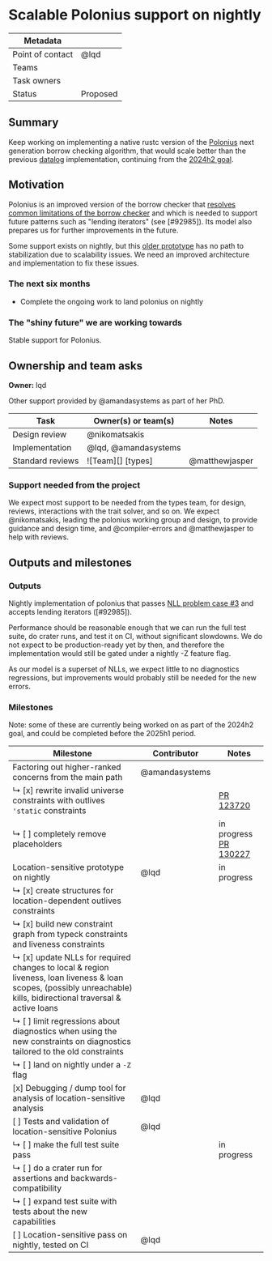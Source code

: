 # Scalable Polonius support on nightly

| Metadata       |                                    |
| ---            | ---                                |
| Point of contact | @lqd                               |
| Teams | <!-- TEAMS WITH ASKS --> |
| Task owners      | <!-- TASK OWNERS --> |
| Status         | Proposed                           |



## Summary

Keep working on implementing a native rustc version of the [Polonius][pc3] next generation borrow checking algorithm, that would scale better than the previous [datalog] implementation, continuing from the [2024h2 goal](https://rust-lang.github.io/rust-project-goals/2024h2/Polonius.html).

[datalog]: https://github.com/rust-lang/polonius

## Motivation

Polonius is an improved version of the borrow checker that [resolves common limitations of the borrow checker][pc3] and which is needed to support future patterns such as "lending iterators" (see [#92985]). Its model also prepares us for further improvements in the future.

Some support exists on nightly, but this [older prototype][datalog] has no path to stabilization due to scalability issues. We need an improved architecture and implementation to fix these issues.

[pc3]: https://blog.rust-lang.org/inside-rust/2023/10/06/polonius-update.html#background-on-polonius

### The next six months

* Complete the ongoing work to land polonius on nightly

### The "shiny future" we are working towards

Stable support for Polonius.

## Ownership and team asks

**Owner:** lqd

Other support provided by @amandasystems as part of her PhD.

[amanda]: https://github.com/amandasystems

| Task             | Owner(s) or team(s)  | Notes          |
| ---------------- | -------------------- | -------------- |
| Design review    | @nikomatsakis        |                |
| Implementation   | @lqd, @amandasystems |                |
| Standard reviews | ![Team][] [types]    | @matthewjasper |

### Support needed from the project

We expect most support to be needed from the types team, for design, reviews, interactions with the trait solver, and so on. We expect @nikomatsakis, leading the polonius working group and design, to provide guidance and design time, and @compiler-errors and @matthewjasper to help with reviews.

## Outputs and milestones

### Outputs

Nightly implementation of polonius that passes [NLL problem case #3][pc3] and accepts lending iterators ([#92985]).

Performance should be reasonable enough that we can run the full test suite, do crater runs, and test it on CI, without significant slowdowns. We do not expect to be production-ready yet by then, and therefore the implementation would still be gated under a nightly -Z feature flag.

As our model is a superset of NLLs, we expect little to no diagnostics regressions, but improvements would probably still be needed for the new errors.

### Milestones

Note: some of these are currently being worked on as part of the 2024h2 goal, and could be completed before the 2025h1 period.

| Milestone                                                                          | Contributor    | Notes |
| ---------------------------------------------------------------------------------- | -------------- | ----- |
| Factoring out higher-ranked concerns from the main path                            | @amandasystems |       |
| ↳ [x] rewrite invalid universe constraints with outlives `'static` constraints     |                | [PR 123720](https://github.com/rust-lang/rust/pull/123720) | 
| ↳ [ ] completely remove placeholders                                               |                | in progress [PR 130227](https://github.com/rust-lang/rust/pull/130227) | 
| Location-sensitive prototype on nightly                                            | @lqd           | in progress |
| ↳ [x] create structures for location-dependent outlives constraints                |                |             |
| ↳ [x] build new constraint graph from typeck constraints and liveness constraints  |                |             |
| ↳ [x] update NLLs for required changes to local & region liveness, loan liveness & loan scopes, (possibly unreachable) kills, bidirectional traversal & active loans | | |
| ↳ [ ] limit regressions about diagnostics when using the new constraints on diagnostics tailored to the old constraints  | | |
| ↳ [ ] land on nightly under a `-Z`  flag                                           |                     |             |
| [x] Debugging / dump tool for analysis of location-sensitive analysis              | @lqd                |             |
| [ ] Tests and validation of location-sensitive Polonius                            | @lqd                |             |
| ↳ [ ] make the full test suite pass                                                |                     | in progress |
| ↳ [ ] do a crater run for assertions and backwards-compatibility                   |                     |             |
| ↳ [ ] expand test suite with tests about the new capabilities                      |                     |             |
| [ ] Location-sensitive pass on nightly, tested on CI                               | @lqd                |             |
